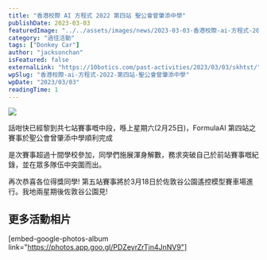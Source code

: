 ```yaml
---
title: "香港校際 AI 方程式 2022 第四站 聖公會曾肇添中學"
publishDate: 2023-03-03
featuredImage: "../../assets/images/news/2023-03-03-香港校際-ai-方程式-2022-第四站-聖公會曾肇添中學/image1.jpg"
category: "過往活動"
tags: ["Donkey Car"]
author: "jacksonchan"
isFeatured: false
externalLink: "https://10botics.com/past-activities/2023/03/03/skhtst/"
wpSlug: "香港校際-ai-方程式-2022-第四站-聖公會曾肇添中學"
wpDate: "2023/03/03"
readingTime: 1
---
```


![](https://staging.10botics.com/wp-content/uploads/2023/08/IMG_2125-1024x768.jpg)

話咁快已經黎到共七站賽事嘅中段，喺上星期六(2月25日)，FormulaAI 第四站之賽事於聖公會曾肇添中學順利完成

是次賽事超過十間學校參加，同學們施展渾身解數，務求突破自己於前站賽事嘅紀錄，並在眾多隊伍中突圍而出。

再次恭喜各位得獎同學! 第五站賽事將於3月18日於佐敦谷公園遙控模型賽車場進行。我地兩星期後佐敦谷公園見!

## 更多活動相片

[embed-google-photos-album link="https://photos.app.goo.gl/PDZeyrZrTjn4JnNV9"]